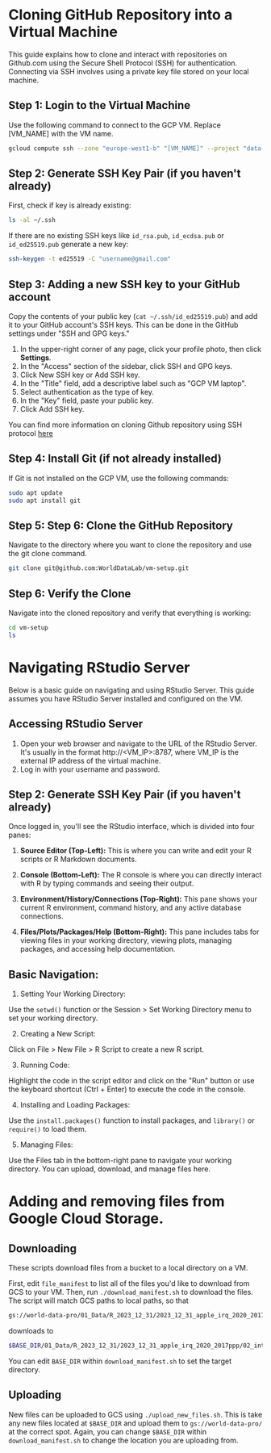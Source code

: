 # Cloning GitHub Repository into a Virtual Machine
This guide explains how to clone and interact with repositories on Github.com using the Secure Shell Protocol (SSH) for authentication. Connecting via SSH involves using a private key file stored on your local machine.

## Step 1: Login to the Virtual Machine
Use the following command to connect to the GCP VM. Replace [VM_NAME] with the VM name.

```bash
gcloud compute ssh --zone "europe-west1-b" "[VM_NAME]" --project "data-science-405316"
```

## Step 2: Generate SSH Key Pair (if you haven't already)
First, check if key is already existing:
```bash
ls -al ~/.ssh
```
If there are no existing SSH keys like `id_rsa.pub`, `id_ecdsa.pub` or `id_ed25519.pub` generate a new key:

```bash
ssh-keygen -t ed25519 -C "username@gmail.com"
```

## Step 3: Adding a new SSH key to your GitHub account
Copy the contents of your public key (`cat ~/.ssh/id_ed25519.pub`) and add it to your GitHub account's SSH keys. This can be done in the GitHub settings under "SSH and GPG keys."

1. In the upper-right corner of any page, click your profile photo, then click **Settings**.
2. In the "Access" section of the sidebar, click  SSH and GPG keys.
3. Click New SSH key or Add SSH key.
4. In the "Title" field, add a descriptive label such as "GCP VM laptop".
5. Select authentication as the type of key.
6. In the "Key" field, paste your public key.
7. Click Add SSH key.

You can find more information on cloning Github repository using SSH protocol [here](https://docs.github.com/en/authentication/connecting-to-github-with-ssh/adding-a-new-ssh-key-to-your-github-account?platform=linux&tool=webui)

## Step 4: Install Git (if not already installed)
If Git is not installed on the GCP VM, use the following commands:

```bash
sudo apt update
sudo apt install git
```

## Step 5: Step 6: Clone the GitHub Repository
Navigate to the directory where you want to clone the repository and use the git clone command.

```bash
git clone git@github.com:WorldDataLab/vm-setup.git
```

## Step 6: Verify the Clone
Navigate into the cloned repository and verify that everything is working:

```bash
cd vm-setup
ls
```
# Navigating RStudio Server
Below is a basic guide on navigating and using RStudio Server. This guide assumes you have RStudio Server installed and configured on the VM.

## Accessing RStudio Server
1. Open your web browser and navigate to the URL of the RStudio Server. It's usually in the format http://<VM_IP>:8787, where VM_IP is the external IP address of the virtual machine. 
2. Log in with your username and password.

## Step 2: Generate SSH Key Pair (if you haven't already)
Once logged in, you'll see the RStudio interface, which is divided into four panes:

1. **Source Editor (Top-Left):** This is where you can write and edit your R scripts or R Markdown documents.

2. **Console (Bottom-Left):** The R console is where you can directly interact with R by typing commands and seeing their output.

3. **Environment/History/Connections (Top-Right):** This pane shows your current R environment, command history, and any active database connections.

4. **Files/Plots/Packages/Help (Bottom-Right):** This pane includes tabs for viewing files in your working directory, viewing plots, managing packages, and accessing help documentation.


## Basic Navigation:
1. Setting Your Working Directory:

Use the `setwd()` function or the Session > Set Working Directory menu to set your working directory.

2. Creating a New Script:

Click on File > New File > R Script to create a new R script.

3. Running Code:

Highlight the code in the script editor and click on the "Run" button or use the keyboard shortcut (Ctrl + Enter) to execute the code in the console.

4. Installing and Loading Packages:

Use the `install.packages()` function to install packages, and `library()` or `require()` to load them.

5. Managing Files:

Use the Files tab in the bottom-right pane to navigate your working directory. You can upload, download, and manage files here.


# Adding and removing files from Google Cloud Storage.

## Downloading
These scripts download files from a bucket to a local directory on a VM.

First, edit `file_manifest` to list all of the files you'd like to download from GCS to your VM.  Then, run `./download_manifest.sh` to download the files.  The script will match GCS paths to local paths, so that

```bash
gs://world-data-pro/01_Data/R_2023_12_31/2023_12_31_apple_irq_2020_2017ppp/02_intermediary_data/01_012_india_survey_means.rds
```

downloads to

```bash
$BASE_DIR/01_Data/R_2023_12_31/2023_12_31_apple_irq_2020_2017ppp/02_intermediary_data/01_012_india_survey_means.rds
```

You can edit `BASE_DIR` within `download_manifest.sh` to set the target directory.

## Uploading

New files can be uploaded to GCS using `./upload_new_files.sh`.  This is take any new files located at `$BASE_DIR` and upload them to `gs://world-data-pro/` at the correct spot.  Again, you can change `$BASE_DIR` within `download_manifest.sh` to change the location you are uploading from.